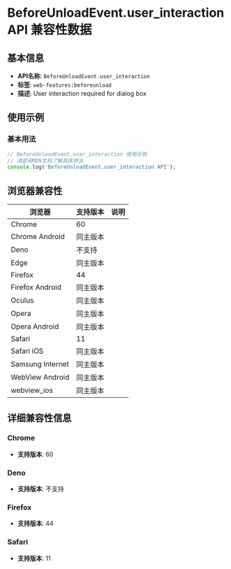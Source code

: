 # BeforeUnloadEvent.user_interaction API 兼容性数据

## 基本信息

- **API名称**: `BeforeUnloadEvent.user_interaction`
- **标签**: `web-features:beforeunload`
- **描述**: User interaction required for dialog box

## 使用示例

### 基本用法

```javascript
// BeforeUnloadEvent.user_interaction 使用示例
// 请查阅MDN文档了解具体用法
console.log('BeforeUnloadEvent.user_interaction API');
```

## 浏览器兼容性

| 浏览器 | 支持版本 | 说明 |
|--------|----------|------|
| Chrome | 60 |  |
| Chrome Android | 同主版本 |  |
| Deno | 不支持 |  |
| Edge | 同主版本 |  |
| Firefox | 44 |  |
| Firefox Android | 同主版本 |  |
| Oculus | 同主版本 |  |
| Opera | 同主版本 |  |
| Opera Android | 同主版本 |  |
| Safari | 11 |  |
| Safari iOS | 同主版本 |  |
| Samsung Internet | 同主版本 |  |
| WebView Android | 同主版本 |  |
| webview_ios | 同主版本 |  |

## 详细兼容性信息

### Chrome

- **支持版本**: 60

### Deno

- **支持版本**: 不支持

### Firefox

- **支持版本**: 44

### Safari

- **支持版本**: 11

